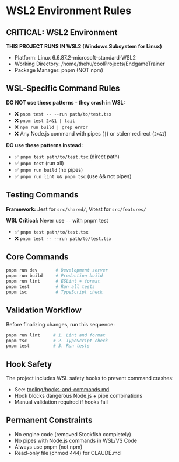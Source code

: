 # WSL2 Environment Rules

<!-- nav: docs/README#environment | tags: [wsl, environment, critical] | updated: 2025-08-12 -->

## CRITICAL: WSL2 Environment

**THIS PROJECT RUNS IN WSL2 (Windows Subsystem for Linux)**

- Platform: Linux 6.6.87.2-microsoft-standard-WSL2
- Working Directory: /home/thehu/coolProjects/EndgameTrainer
- Package Manager: pnpm (NOT npm)

## WSL-Specific Command Rules

**DO NOT use these patterns - they crash in WSL:**

- ❌ `pnpm test -- --run path/to/test.tsx`
- ❌ `pnpm test 2>&1 | tail`
- ❌ `npm run build | grep error`
- ❌ Any Node.js command with pipes (`|`) or stderr redirect (`2>&1`)

**DO use these patterns instead:**

- ✅ `pnpm test path/to/test.tsx` (direct path)
- ✅ `pnpm test` (run all)
- ✅ `pnpm run build` (no pipes)
- ✅ `pnpm run lint && pnpm tsc` (use && not pipes)

## Testing Commands

**Framework:** Jest for `src/shared/`, Vitest for `src/features/`

**WSL Critical:** Never use `--` with pnpm test

- ✅ `pnpm test path/to/test.tsx`
- ❌ `pnpm test -- --run path/to/test.tsx`

## Core Commands

```bash
pnpm run dev       # Development server
pnpm run build     # Production build
pnpm run lint      # ESLint + format
pnpm test          # Run all tests
pnpm tsc           # TypeScript check
```

## Validation Workflow

Before finalizing changes, run this sequence:

```bash
pnpm run lint     # 1. Lint and format
pnpm tsc          # 2. TypeScript check
pnpm test         # 3. Run tests
```

## Hook Safety

The project includes WSL safety hooks to prevent command crashes:

- See: [tooling/hooks-and-commands.md](./tooling/hooks-and-commands.md)
- Hook blocks dangerous Node.js + pipe combinations
- Manual validation required if hooks fail

## Permanent Constraints

- No engine code (removed Stockfish completely)
- No pipes with Node.js commands in WSL/VS Code
- Always use pnpm (not npm)
- Read-only file (chmod 444) for CLAUDE.md
